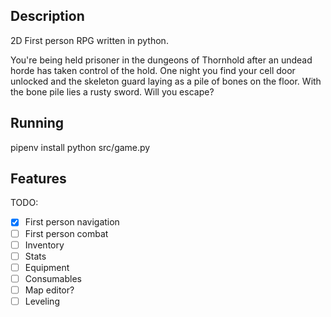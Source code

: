 ## Description

2D First person RPG written in python.

You're being held prisoner in the dungeons of Thornhold after an undead horde has taken control of the hold. One night you find your cell door unlocked and the skeleton guard laying as a pile of bones on the floor. With the bone pile lies a rusty sword. Will you escape?

## Running

pipenv install
python src/game.py

## Features

TODO:
 - [x] First person navigation
 - [ ] First person combat
 - [ ] Inventory
 - [ ] Stats
 - [ ] Equipment
 - [ ] Consumables
 - [ ] Map editor?
 - [ ] Leveling
